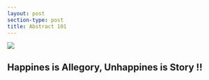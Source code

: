```yaml
---
layout: post
section-type: post
title: Abstract 101
---
```

![
](https://lh3.googleusercontent.com/r7WLptdydaGc8QKv9CqVCSYdLJulkYmdlA4s-NOg7B5iRkXtJAr2tcBVdeyfyff3DsOjQ2IjlQh5 "abstract")

##  Happines is Allegory, Unhappines is Story !! 
